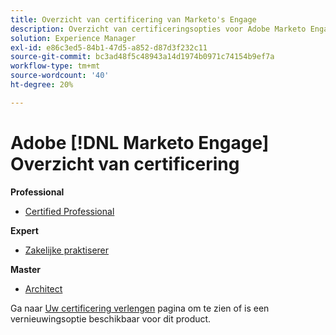 ```yaml
---
title: Overzicht van certificering van Marketo's Engage
description: Overzicht van certificeringsopties voor Adobe Marketo Engage
solution: Experience Manager
exl-id: e86c3ed5-84b1-47d5-a852-d87d3f232c11
source-git-commit: bc3ad48f5c48943a14d1974b0971c74154b9ef7a
workflow-type: tm+mt
source-wordcount: '40'
ht-degree: 20%

---
```


# Adobe [!DNL Marketo Engage] Overzicht van certificering

**Professional**

* [Certified Professional](/help/certifications/ame/ame-p.md) <!--AD0-E555-->

**Expert**

* [Zakelijke praktiserer](/help/certifications/ame/ame-e-business.md) <!--AD0-E559-->

**Master**

* [Architect](/help/certifications/ame/ame-m-architect.md) <!--AD0-E556-->

Ga naar [Uw certificering verlengen](/help/certifications/renew.md) pagina om te zien of is een vernieuwingsoptie beschikbaar voor dit product.
